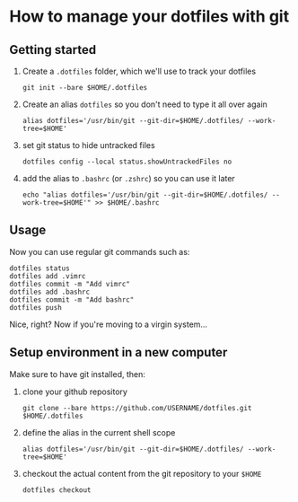 # How to manage your dotfiles with git

## Getting started

1. Create a `.dotfiles` folder, which we'll use to track your dotfiles
    
    ```
    git init --bare $HOME/.dotfiles
    ```

2. Create an alias `dotfiles` so you don't need to type it all over again

    ```
    alias dotfiles='/usr/bin/git --git-dir=$HOME/.dotfiles/ --work-tree=$HOME'
    ```

3. set git status to hide untracked files

    ```
    dotfiles config --local status.showUntrackedFiles no
    ```

4. add the alias to `.bashrc` (or `.zshrc`) so you can use it later

    ```
    echo "alias dotfiles='/usr/bin/git --git-dir=$HOME/.dotfiles/ --work-tree=$HOME'" >> $HOME/.bashrc
    ```

## Usage

Now you can use regular git commands such as:

```
dotfiles status
dotfiles add .vimrc
dotfiles commit -m "Add vimrc"
dotfiles add .bashrc
dotfiles commit -m "Add bashrc"
dotfiles push
```

Nice, right? Now if you're moving to a virgin system…

## Setup environment in a new computer

Make sure to have git installed, then:

1. clone your github repository

    ```
    git clone --bare https://github.com/USERNAME/dotfiles.git $HOME/.dotfiles
    ```

2. define the alias in the current shell scope
    ```
    alias dotfiles='/usr/bin/git --git-dir=$HOME/.dotfiles/ --work-tree=$HOME'
    ```
3. checkout the actual content from the git repository to your `$HOME`
    ```
    dotfiles checkout
    ```
